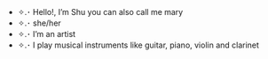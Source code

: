 - ✧.･ Hello!, I’m Shu you can also call me mary
- ✧.･ she/her
- ✧.･ I’m an artist 
- ✧.･ I play musical instruments like guitar, piano, violin and clarinet 
  

<!---
ShuangYiu/ShuangYiu is a ✨ special ✨ repository because its `README.md` (this file) appears on your GitHub profile.
You can click the Preview link to take a look at your changes.
--->
